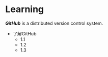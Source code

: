 # Learning

**_GitHub_** is a distributed version control system.

* 了解GitHub
    * 1.1
    * 1.2
    * 1.3

